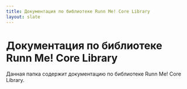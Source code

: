 ```yaml
---
title: Документация по библиотеке Runn Me! Core Library
layout: slate
---
```


Документация по библиотеке Runn Me! Core Library
==================================================

Данная папка содержит документацию по библиотеке Runn Me! Core Library.
